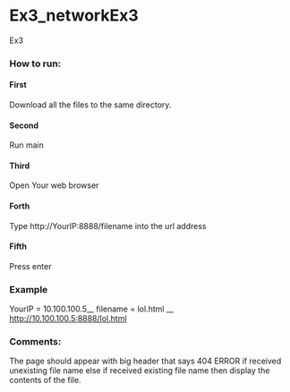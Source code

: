 # Ex3_networkEx3
Ex3

### How to run:
#### First
Download all the files to the same directory.
#### Second
Run main
#### Third
Open Your web browser
#### Forth
Type http://YourIP:8888/filename into the url address
#### Fifth
Press enter
### Example
YourIP = 10.100.100.5__
filename = lol.html __
http://10.100.100.5:8888/lol.html
### Comments:
The page should appear with big header that says 404 ERROR if received unexisting file name
else if received existing file name then display the contents of the file.

